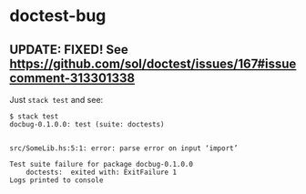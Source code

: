 # doctest-bug

## UPDATE: FIXED! See https://github.com/sol/doctest/issues/167#issuecomment-313301338

Just `stack test` and see:

```
$ stack test
docbug-0.1.0.0: test (suite: doctests)


src/SomeLib.hs:5:1: error: parse error on input ‘import’

Test suite failure for package docbug-0.1.0.0
    doctests:  exited with: ExitFailure 1
Logs printed to console
```
